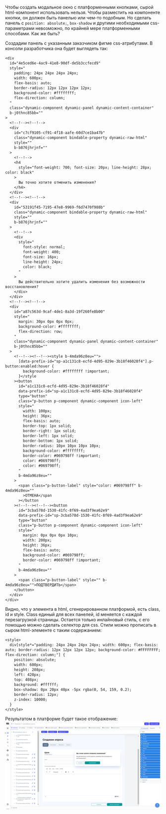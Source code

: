 Чтобы создать модальное окно с платформенными кнопками, сырой html-компонент использовать нельзя. Чтобы разместить на компоненте кнопки, он должен быть панелью или чем-то подобным.
Но сделать панель с <code>position: absolute;</code>, <code>box-shadow</code> и другими необходимыми css-параметрами невозможно, по крайней мере платформенными способами. 
Как же быть?

Создадим панель с указанным заказчиком фигме css-атрибутами. В консоли разработчика она будет выглядеть так:
```
<div
  id="4e5ced6e-4ac9-41e8-90df-de5b3ccfecd9"
  style="
    padding: 24px 24px 24px 24px;
    width: 600px;
    flex-basis: auto;
    border-radius: 12px 12px 12px 12px;
    background-color: #ffffffff;
    flex-direction: column;
  "
  class="dynamic-component dynamic-panel dynamic-content-container"
  b-j0thnc85bb=""
>
  <!--!--><!--!-->
  <div
    id="c7cf9105-cf91-4f18-aafe-60d7ce1ba47b"
    class="dynamic-component bindable-property dynamic-raw-html"
    style=""
    b-b876jhrjnf=""
  >
    <!--!-->
    <h4
      style="font-weight: 700; font-size: 20px; line-height: 28px; color: black"
    >
      Вы точно хотите отменить изменения?
    </h4>
  </div>
  <!--!--><!--!-->
  <div
    id="53191f45-7195-47e8-9969-f6d7470f988b"
    class="dynamic-component bindable-property dynamic-raw-html"
    style=""
    b-b876jhrjnf=""
  >
    <!--!-->
    <div
      style="
        font-style: normal;
        font-weight: 400;
        font-size: 16px;
        line-height: 24px;
        color: black;
      "
    >
      Вы действительно хотите удалить изменения без возможности восстановления?
    </div>
  </div>
  <!--!--><!--!-->
  <div
    id="a87c563d-9caf-4de1-8a3d-19f260fe8b00"
    style="
      margin: 30px 0px 0px 0px;
      background-color: #ffffffff;
      flex-direction: row;
    "
    class="dynamic-component dynamic-panel dynamic-content-container"
    b-j0thnc85bb=""
  >
    <!--!--><!--!--><style b-4mda96z8eu="">
      [data-prefix-id="sp-a1c131c8-ecfd-4d95-829e-3b18f46028f4"].p-button:enabled:hover {
        background-color: #ffffffff !important;
      }</style
    ><button
      id="a1c131c8-ecfd-4d95-829e-3b18f46028f4"
      data-prefix-id="sp-a1c131c8-ecfd-4d95-829e-3b18f46028f4"
      type="button"
      class="p-button p-component dynamic-component icon-left"
      style="
        width: 100px;
        height: 36px;
        flex-basis: auto;
        border-top: 1px solid;
        border-right: 1px solid;
        border-left: 1px solid;
        border-bottom: 1px solid;
        border-radius: 10px 10px 10px 10px;
        background-color: #ffffffff;
        border-color: #069798ff !important;
        color: #069798ff;
        color: #069798ff;
      "
      b-4mda96z8eu=""
    >
      <span class="p-button-label" style="color: #069798ff" b-4mda96z8eu=""
        >ОТМЕНА</span
      ></button
    ><!--!--><!--!--><button
      id="3cba578d-1530-41fc-8f69-4ad3f9ea62e9"
      data-prefix-id="sp-3cba578d-1530-41fc-8f69-4ad3f9ea62e9"
      type="button"
      class="p-button p-component dynamic-component icon-left"
      style="
        margin: 0px 0px 0px 10px;
        width: 200px;
        height: 36px;
        flex-basis: auto;
        background-color: #069798ff;
        border-color: #069798ff !important;
      "
      b-4mda96z8eu=""
    >
      <span class="p-button-label" style="" b-4mda96z8eu="">ПОДТВЕРДИТЬ</span>
    </button>
  </div>
</div>
```

Видно, что у элемента в html, сгенерированном платформой, есть class, id и style. Class единый для всех панелей, id меняется с каждой перезагрузкой страницы. Остается только инлайновый стиль, с его помощью можно сделать селектор для css. Стили можно прописать в сыром html-элементе с таким содержанием:
```
<style>
  div[style*="padding: 24px 24px 24px 24px; width: 600px; flex-basis: auto; border-radius: 12px 12px 12px 12px; background-color: #FFFFFFFF; flex-direction: column;"] {
    position: absolute;
    width: 600px;
    height: 208px;
    left: 420px;
    top: 408px;
    background: #ffffff;
    box-shadow: 0px 20px 40px -5px rgba(0, 54, 159, 0.2);
    border-radius: 12px;
    z-index: 10000;
  }
</style>
```
Результатом в платформе будет такое отображение:
![alt text](https://github.com/gleb-skobinsky/scalaxi/blob/main/modal_in_studio.png?raw=true)
